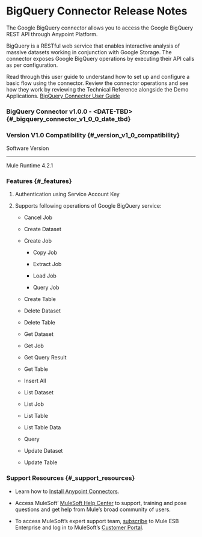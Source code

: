 BigQuery Connector Release Notes
================================

The Google BigQuery connector allows you to access the Google BigQuery
REST API through Anypoint Platform.

BigQuery is a RESTful web service that enables interactive analysis of
massive datasets working in conjunction with Google Storage. The
connector exposes Google BigQuery operations by executing their API
calls as per configuration.

Read through this user guide to understand how to set up and configure a
basic flow using the connector. Review the connector operations and see
how they work by reviewing the Technical Reference alongside the Demo
Applications. [BigQuery Connector User Guide](user-manual.adoc)

### BigQuery Connector v1.0.0 - \<DATE-TBD\> {#_bigquery_connector_v1_0_0_date_tbd}

### Version V1.0 Compatibility {#_version_v1_0_compatibility}

  Software       Version
  -------------- ---------
  Mule Runtime   4.2.1

### Features {#_features}

1.  Authentication using Service Account Key

2.  Supports following operations of Google BigQuery service:

    -   Cancel Job

    -   Create Dataset

    -   Create Job

        -   Copy Job

        -   Extract Job

        -   Load Job

        -   Query Job

    -   Create Table

    -   Delete Dataset

    -   Delete Table

    -   Get Dataset

    -   Get Job

    -   Get Query Result

    -   Get Table

    -   Insert All

    -   List Dataset

    -   List Job

    -   List Table

    -   List Table Data

    -   Query

    -   Update Dataset

    -   Update Table

### Support Resources {#_support_resources}

-   Learn how to [Install Anypoint
    Connectors](https://docs.mulesoft.com/anypoint-studio/v/7.1/add-modules-in-studio-to).

-   Access MuleSoft’ [MuleSoft Help
    Center](https://help.mulesoft.com/s/) to support, training and pose
    questions and get help from Mule’s broad community of users.

-   To access MuleSoft’s expert support team,
    [subscribe](http://www.mulesoft.com/mule-esb-subscription) to Mule
    ESB Enterprise and log in to MuleSoft’s [Customer
    Portal](http://www.mulesoft.com/support-login).


